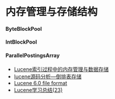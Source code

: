 # 内存管理与存储结构
#### ByteBlockPool   
#### IntBlockPool    
#### ParallelPostingsArray

* [Lucene索引过程中的内存管理与数据存储](http://sbp810050504.blog.51cto.com/2799422/1440572/)   
* [lucene源码分析—倒排表存储](http://blog.csdn.net/sunhaidong886/article/details/51517840)   
* [Lucene 6.0 file format](http://lucene.apache.org/core/6_1_0/core/org/apache/lucene/codecs/lucene60/package-summary.html#package_description)   
* [Lucene学习总结(23)](http://blog.csdn.net/forfuture1978/article/category/604866)
